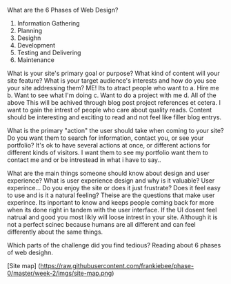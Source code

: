 What are the 6 Phases of Web Design?
1. Information Gathering
2. Planning
3. Desighn
4. Development
5. Testing and Delivering
6. Maintenance

What is your site's primary goal or purpose? What kind of content will your site feature?
What is your target audience's interests and how do you see your site addressing them?
ME! Its to atract people who want to
  a. Hire me
  b. Want to see what I'm doing
  c. Want to do a project with me
  d. All of the above
This will be achived through blog post project references et cetera. I want to gain the intrest of people who care about quality reads. Content should be interesting and exciting to read and not feel like filler blog entrys.



What is the primary "action" the user should take when coming to your site? Do you want them to search for information, contact you, or see your portfolio? It's ok to have several actions at once, or different actions for different kinds of visitors.
I want them to see my portfolio want them to contact me and or be intrestead in what i have to say..


What are the main things someone should know about design and user experience?
What is user experience design and why is it valuable?
User experince... Do you enjoy the site or does it just frustrate? Does it feel easy to use and is it a natural feeling? Theise are the questions that make user experince. Its inportant to know and keeps people coming back for more when its done right in tandem with the user interface. If the UI dosent feel natrual and good you most likly will loose intrest in your site. Although it is not a perfect scinec because humans are all different and can feel differently about the same things.

Which parts of the challenge did you find tedious?
Reading about 6 phases of web desighn.

[Site map] (https://raw.githubusercontent.com/frankiebee/phase-0/master/week-2/imgs/site-map.png)